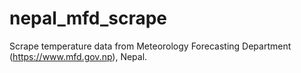 nepal_mfd_scrape
================

Scrape temperature data from Meteorology Forecasting Department (https://www.mfd.gov.np), Nepal. 
